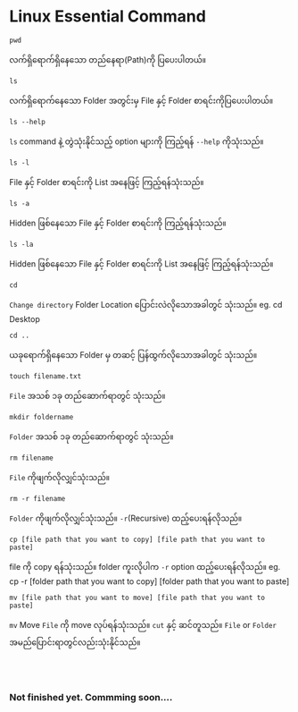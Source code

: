 # Linux Essential Command

```
pwd
```
လက်ရှိရောက်ရှိနေသော တည်နေရာ(Path)ကို ပြပေးပါတယ်။

```
ls
```
လက်ရှိရောက်နေသော Folder အတွင်းမှ File နှင့် Folder စာရင်းကိုပြပေးပါတယ်။

```
ls --help
```
`ls` command နဲ့ တွဲသုံးနိုင်သည့် option များကို ကြည့်ရန် `--help` ကိုသုံးသည်။

```
ls -l
```
File နှင့် Folder စာရင်းကို List အနေဖြင့် ကြည့်ရန်သုံးသည်။

```
ls -a
```
Hidden ဖြစ်နေသော File နှင့် Folder စာရင်းကို ကြည့်ရန်သုံးသည်။
```
ls -la
```
Hidden ဖြစ်နေသော File နှင့် Folder စာရင်းကို List အနေဖြင့် ကြည့်ရန်သုံးသည်။
```
cd
```
`Change directory` Folder Location ပြောင်းလဲလိုသောအခါတွင် သုံးသည်။
eg. cd Desktop

```
cd ..
```
ယခုရောက်ရှိနေသော Folder မှ တဆင့် ပြန်ထွက်လိုသောအခါတွင် သုံးသည်။
```
touch filename.txt
```
`File` အသစ် ၁ခု တည်ဆောက်ရာတွင် သုံးသည်။
```
mkdir foldername
```
`Folder` အသစ် ၁ခု တည်ဆောက်ရာတွင် သုံးသည်။
```
rm filename
```
`File` ကိုဖျက်လိုလျှင်သုံးသည်။
```
rm -r filename
```
`Folder` ကိုဖျက်လိုလျှင်သုံးသည်။ `-r`(Recursive) ထည့်ပေးရန်လိုသည်။
```
cp [file path that you want to copy] [file path that you want to paste]
```
file ကို copy ရန်သုံးသည်။
folder ကူးလိုပါက `-r` option ထည့်ပေးရန်လိုသည်။ 
eg. cp -r [folder path that you want to copy] [folder path that you want to paste]
```
mv [file path that you want to move] [file path that you want to paste]
```
`mv` Move `File` ကို move လုပ်ရန်သုံးသည်။ `cut` နှင့် ဆင်တူသည်။
`File` or `Folder` အမည်ပြောင်းရာတွင်လည်းသုံးနိုင်သည်။

<br>
<br>

### Not finished yet. Commming soon....